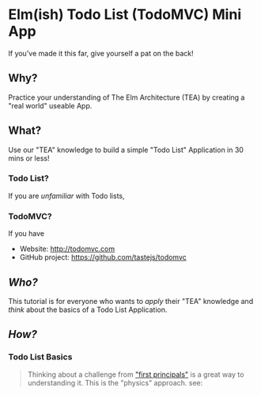 # Elm(ish) Todo List (TodoMVC) Mini App

If you've made it this far, give yourself a pat on the back!

## Why?

Practice your understanding of The Elm Architecture (TEA)
by creating a "real world" useable App.

## What?

Use our "TEA" knowledge to build a simple "Todo List" Application
in 30 mins or less!

### Todo List?

If you are _unfamiliar_ with Todo lists,

### TodoMVC?

If you have

+ Website: http://todomvc.com
+ GitHub project: https://github.com/tastejs/todomvc

## _Who?_

This tutorial is for everyone who wants to _apply_ their "TEA" knowledge
and _think_ about the basics of a Todo List Application.


## _How?_


### Todo List Basics

> Thinking about a challenge from
["first principals"](https://en.wikipedia.org/wiki/First_principle)
is a great way to understanding it.
This is the "physics" approach. see:
